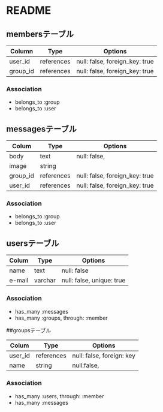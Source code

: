 # README

## membersテーブル

|Column|Type|Options|
|------|----|-------|
|user_id|references|null: false, foreign_key: true|
|group_id|references|null: false, foreign_key: true|

### Association
- belongs_to :group
- belongs_to :user

## messagesテーブル

|Colum|Type|Options|
|-----|----|-------|
|body|text|null: false,
|image|string|
|group_id|references|null: false, foreign_key: true|
|user_id|references|null: false, foreign_key: true|

### Association
- belongs_to :group
- belongs_to :user

## usersテーブル

|Colum|Type|Options|
|-----|----|-------|
|name|text|null: false
|e-mail|varchar|null: false, unique: true|


### Association
- has_many :messages
- has_many :groups, through: :member

##groupsテーブル

|Colum|Type|Options|
|-----|----|-------|
|user_id|references|null: false, foreign: key|
|name|string|null:false, 

### Association
- has_many :users, through: :member
- has_many :messages
